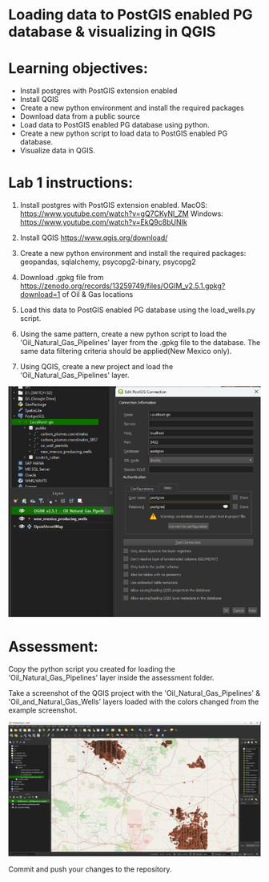 # Loading data to PostGIS enabled PG database & visualizing in QGIS

# Learning objectives:
- Install postgres with PostGIS extension enabled
- Install QGIS
- Create a new python environment and install the required packages
- Download data from a public source
- Load data to PostGIS enabled PG database using python.
- Create a new python script to load data to PostGIS enabled PG database.
- Visualize data in QGIS.

# Lab 1 instructions:

1. Install postgres with PostGIS extension enabled.
    MacOS: https://www.youtube.com/watch?v=gQ7CKyNl_ZM
    Windows: https://www.youtube.com/watch?v=EkQ9c8bUNIk

2. Install QGIS
    https://www.qgis.org/download/

3. Create a new python environment and install the required packages: geopandas, sqlalchemy, psycopg2-binary, psycopg2

4. Download .gpkg file from https://zenodo.org/records/13259749/files/OGIM_v2.5.1.gpkg?download=1 of Oil & Gas locations

5. Load this data to PostGIS enabled PG database using the load_wells.py script.

6. Using the same pattern, create a new python script to load the 'Oil_Natural_Gas_Pipelines' layer from the .gpkg file to the database. The same data filtering criteria should be applied(New Mexico only).

7. Using QGIS, create a new project and load the 'Oil_Natural_Gas_Pipelines' layer.

![Connect to PostgreSQL in QGIS](connect_to_postgresql.png)

# Assessment:

Copy the python script you created for loading the 'Oil_Natural_Gas_Pipelines' layer inside the assessment folder.

Take a screenshot of the QGIS project with the 'Oil_Natural_Gas_Pipelines' & 'Oil_and_Natural_Gas_Wells' layers loaded with the colors changed from the example screenshot.

![Assessment](Results_example.png)

Commit and push your changes to the repository.
